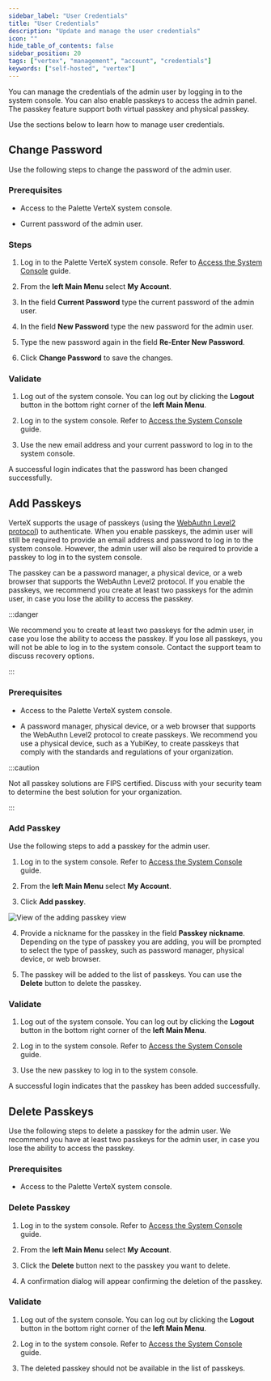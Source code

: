 ```yaml
---
sidebar_label: "User Credentials"
title: "User Credentials"
description: "Update and manage the user credentials"
icon: ""
hide_table_of_contents: false
sidebar_position: 20
tags: ["vertex", "management", "account", "credentials"]
keywords: ["self-hosted", "vertex"]
---
```


You can manage the credentials of the admin user by logging in to the system console. You can also enable passkeys to access the admin panel. The passkey feature support both virtual passkey and physical passkey.

Use the sections below to learn how to manage user credentials.


## Change Password

Use the following steps to change the password of the admin user.

### Prerequisites

- Access to the Palette VerteX system console.

- Current password of the admin user.

### Steps

1. Log in to the Palette VerteX system console. Refer to [Access the System Console](../system-management.md#access-the-system-console) guide.

2. From the **left Main Menu** select **My Account**.

3. In the field **Current Password** type the current password of the admin user.

4. In the field **New Password** type the new password for the admin user.

5. Type the new password again in the field **Re-Enter New Password**.

6. Click **Change Password** to save the changes.


### Validate 

1. Log out of the system console. You can log out by clicking the **Logout** button in the bottom right corner of the **left Main Menu**.

2. Log in to the system console. Refer to [Access the System Console](../system-management.md#access-the-system-console) guide.

2. Use the new email address and your current password to log in to the system console.

A successful login indicates that the password has been changed successfully.


## Add Passkeys

VerteX supports the usage of passkeys (using the [WebAuthn Level2 protocol](https://developers.yubico.com/WebAuthn/Concepts/WebAuthn_Level_2_Features_and_Enhancements.html)) to authenticate. When you enable passkeys, the admin user will still be required to provide an email address and password to log in to the system console. However, the admin user will also be required to provide a passkey to log in to the system console. 

The passkey can be a password manager, a physical device, or a web browser that supports the WebAuthn Level2 protocol.
If you enable the passkeys, we recommend you create at least two passkeys for the admin user, in case you lose the ability to access the passkey.

:::danger

We recommend you to create at least two passkeys for the admin user, in case you lose the ability to access the passkey. If you lose all passkeys, you will not be able to log in to the system console. Contact the support team to discuss recovery options.

:::


### Prerequisites

- Access to the Palette VerteX system console.


- A password manager, physical device, or a web browser that supports the WebAuthn Level2 protocol to create passkeys. We recommend you use a physical device, such as a YubiKey, to create passkeys that comply with the standards and regulations of your organization.


:::caution

Not all passkey solutions are FIPS certified. Discuss with your security team to determine the best solution for your organization.

:::


### Add Passkey

Use the following steps to add a passkey for the admin user.

1. Log in to the system console. Refer to [Access the System Console](../system-management.md#access-the-system-console) guide.

2. From the **left Main Menu** select **My Account**.

3. Click **Add passkey**.

  ![View of the adding passkey view](/vertex_account-management_credentials_add-passkey.png)

4. Provide a nickname for the passkey in the field **Passkey nickname**. Depending on the type of passkey you are adding, you will be prompted to select the type of passkey, such as password manager, physical device, or web browser.

5. The passkey will be added to the list of passkeys. You can use the **Delete** button to delete the passkey.


### Validate

1. Log out of the system console. You can log out by clicking the **Logout** button in the bottom right corner of the **left Main Menu**.

2. Log in to the system console. Refer to [Access the System Console](../system-management.md#access-the-system-console) guide.

3. Use the new passkey to log in to the system console.

A successful login indicates that the passkey has been added successfully.

## Delete Passkeys

Use the following steps to delete a passkey for the admin user. We recommend you have at least two passkeys for the admin user, in case you lose the ability to access the passkey.

### Prerequisites

- Access to the Palette VerteX system console.

### Delete Passkey

1. Log in to the system console. Refer to [Access the System Console](../system-management.md#access-the-system-console) guide.

2. From the **left Main Menu** select **My Account**.

3. Click the **Delete** button next to the passkey you want to delete.

4. A confirmation dialog will appear confirming the deletion of the passkey.

### Validate

1. Log out of the system console. You can log out by clicking the **Logout** button in the bottom right corner of the **left Main Menu**.

2. Log in to the system console. Refer to [Access the System Console](../system-management.md#access-the-system-console) guide.

3. The deleted passkey should not be available in the list of passkeys.

